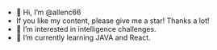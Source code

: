 - 👋 Hi, I’m @allenc66
- If you like my content, please give me a star! Thanks a lot!
- 👀 I’m interested in intelligence challenges.
- 🌱 I’m currently learning JAVA and React.
<!---
allenc66/allenc66 is a ✨ special ✨ repository because its `README.md` (this file) appears on your GitHub profile.
You can click the Preview link to take a look at your changes.
--->
